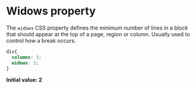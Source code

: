 # Widows property

The `widows` CSS property defines the minimum number of lines in a block that should appear at the top of a page, region or column. Usually used to control how a break occurs.

```css
div{
  columns: 3;
  widows: 2;
}
```

**Initial value: 2**
